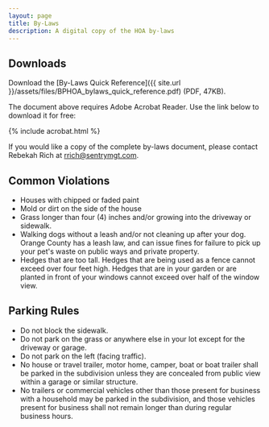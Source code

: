 ```yaml
---
layout: page
title: By-Laws
description: A digital copy of the HOA by-laws
---
```


## Downloads

Download the [By-Laws Quick Reference]({{ site.url }}/assets/files/BPHOA_bylaws_quick_reference.pdf) (PDF, 47KB).

The document above requires Adobe Acrobat Reader.  Use the link below to download it for free:

{% include acrobat.html %}

If you would like a copy of the complete by-laws document, please contact Rebekah Rich at <rrich@sentrymgt.com>.

## Common Violations

* Houses with chipped or faded paint
* Mold or dirt on the side of the house
* Grass longer than four (4) inches and/or growing into the driveway or sidewalk.
* Walking dogs without a leash and/or not cleaning up after your dog.  Orange County has a leash law, and can issue fines for failure to pick up your pet's waste on public ways and private property.
* Hedges that are too tall. Hedges that are being used as a fence cannot exceed over four feet high. Hedges that are in your garden or are planted in front of your windows cannot exceed over half of the window view.

## Parking Rules

* Do not block the sidewalk.
* Do not park on the grass or anywhere else in your lot except for the driveway or garage.
* Do not park on the left (facing traffic).
* No house or travel trailer, motor home, camper, boat or boat trailer shall be parked in the subdivision unless they are concealed from public view within a garage or similar structure.
* No trailers or commercial vehicles other than those present for business with a household may be parked in the subdivision, and those vehicles present for business shall not remain longer than during regular business hours.